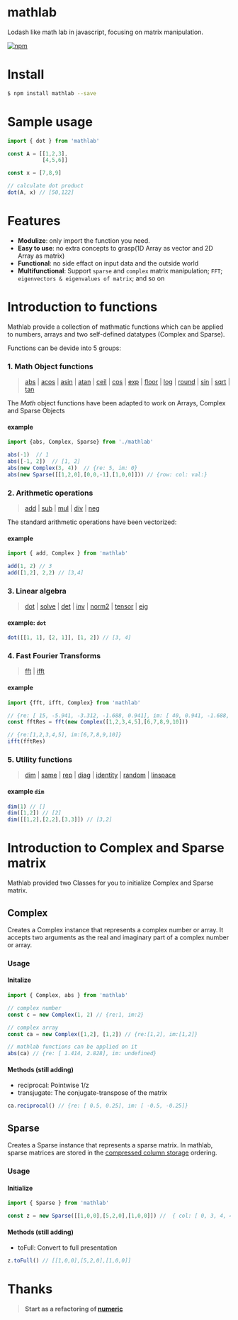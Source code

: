 # mathlab

Lodash like math lab in javascript, focusing on matrix manipulation.

[![npm](https://nodei.co/npm/mathlab.png)](https://www.npmjs.com/package/mathlab)

# Install

```bash
$ npm install mathlab --save
```

# Sample usage
```js
import { dot } from 'mathlab'

const A = [[1,2,3],
           [4,5,6]]

const x = [7,8,9]

// calculate dot product
dot(A, x) // [50,122]
```

# Features

- **Modulize**: only import the function you need.
- **Easy to use**: no extra concepts to grasp(1D Array as vector and 2D Array as matrix)
- **Functional**: no side effact on input data and the outside world
- **Multifunctional**: Support `sparse` and `complex` matrix manipulation; `FFT`; `eigenvectors & eigenvalues of matrix`; and so on

# Introduction to functions

Mathlab provide a collection of mathmatic functions which can be applied to numbers, arrays and two self-defined datatypes (Complex and Sparse).

Functions can be devide into 5 groups:

### 1. Math Object functions

> [abs][abs] | [acos][acos] | [asin][asin] | [atan][atan] | [ceil][ceil] | [cos][cos] | [exp][exp] | [floor][exp] | 
[log][log] | [round][round] | [sin][sin] | [sqrt][sqrt] | [tan][tan]

The *Math* object functions have been adapted to work on Arrays, Complex and Sparse Objects

#### example

```js
import {abs, Complex, Sparse} from './mathlab'

abs(-1)  // 1
abs([-1, 2])  // [1, 2]
abs(new Complex(3, 4))  // {re: 5, im: 0}
abs(new Sparse([[1,2,0],[0,0,-1],[1,0,0]])) // {row: col: val:}
```

### 2. Arithmetic operations

> [add][add] | [sub][sub] | [mul][mul] | [div][div] | [neg][neg]

The standard arithmetic operations have been vectorized:

#### example 

```js
import { add, Complex } from 'mathlab'

add(1, 2) // 3
add([1,2], 2,2) // [3,4]
```

### 3. Linear algebra

> [dot][dot] | [solve][solve] | [det][det] | [inv][inv] | [norm2][norm2] | [tensor][tensor] | [eig][eig]

#### example: `dot`

```js
dot([[1, 1], [2, 1]], [1, 2]) // [3, 4]
```

### 4. Fast Fourier Transforms

> [fft][fft] | [ifft][ifft]

#### example

```js
import {fft, ifft, Complex} from 'mathlab'

// {re: [ 15, -5.941, -3.312, -1.688, 0.941], im: [ 40, 0.941, -1.688, -3.312, -5.941]}
const fftRes = fft(new Complex([1,2,3,4,5],[6,7,8,9,10]))

// {re:[1,2,3,4,5], im:[6,7,8,9,10]}
ifft(fftRes) 
```	

### 5. Utility functions

> [dim][dim] | [same][same] | [rep][rep] | [diag][diag] | [identity][identity] | [random][random] | [linspace][linspace]

#### example `dim`

```js
dim(1) // []
dim([1,2]) // [2]
dim([[1,2],[2,2],[3,3]]) // [3,2]
```

# Introduction to Complex and Sparse matrix

Mathlab provided two Classes for you to initialize Complex and Sparse matrix.

## Complex

Creates a Complex instance that represents a complex number or array.
It accepts two arguments as the real and imaginary part of a complex number or array.

### Usage

#### Initalize

```js
import { Complex, abs } from 'mathlab'

// complex number
const c = new Complex(1, 2) // {re:1, im:2}

// complex array
const ca = new Complex([1,2], [1,2]) // {re:[1,2], im:[1,2]}

// mathlab functions can be applied on it
abs(ca) // {re: [ 1.414, 2.828], im: undefined}
```

#### Methods (still adding)

- reciprocal: Pointwise 1/z 
- transjugate: The conjugate-transpose of the matrix

```js
ca.reciprocal() // {re: [ 0.5, 0.25], im: [ -0.5, -0.25]}
```

## Sparse
Creates a Sparse instance that represents a sparse matrix.
In mathlab, sparse matrices are stored in the [compressed column storage](https://en.wikipedia.org/wiki/Sparse_matrix#Compressed_sparse_column_.28CSC_or_CCS.29) ordering. 

### Usage

#### Initialize

```js
import { Sparse } from 'mathlab'

const z = new Sparse([[1,0,0],[5,2,0],[1,0,0]]) //  { col: [ 0, 3, 4, 4 ], row: [ 0, 1, 2, 1 ], val: [ 1, 5, 1, 2 ] }
```
#### Methods (still adding)

- toFull: Convert to full presentation

```js
z.toFull() // [[1,0,0],[5,2,0],[1,0,0]]
```

# Thanks

> **Start as a refactoring of [numeric](https://github.com/sloisel/numeric)**


[pointwise]: http://www.timqian.com/mathlab/function/index.html#static-function-pointwise
[det]: http://www.timqian.com/mathlab/function/index.html#static-function-det
[dot]: http://www.timqian.com/mathlab/function/index.html#static-function-dot
[eig]: http://www.timqian.com/mathlab/function/index.html#static-function-eig
[getBlock]: http://www.timqian.com/mathlab/function/index.html#static-function-getBlock
[getDiag]: http://www.timqian.com/mathlab/function/index.html#static-function-getDiag
[identity]: http://www.timqian.com/mathlab/function/index.html#static-function-identity
[inv]: http://www.timqian.com/mathlab/function/index.html#static-function-inv
[largeArray]: http://www.timqian.com/mathlab/function/index.html#static-function-
[LU]: http://www.timqian.com/mathlab/function/index.html#static-function-
[LUsolve]: http://www.timqian.com/mathlab/function/index.html#static-function-
[mapreduce]: http://www.timqian.com/mathlab/function/index.html#static-function-
[norm2]: http://www.timqian.com/mathlab/function/index.html#static-function-norm2
[norm2Squared]: http://www.timqian.com/mathlab/function/index.html#static-function-norm2Squared
[norminf]: http://www.timqian.com/mathlab/function/index.html#static-function-
[parseFloat]: http://www.timqian.com/mathlab/function/index.html#static-function-
[precision]: http://www.timqian.com/mathlab/function/index.html#static-function-
[prettyPrint]: http://www.timqian.com/mathlab/function/index.html#static-function-
[random]: http://www.timqian.com/mathlab/function/index.html#static-function-random
[rep]: http://www.timqian.com/mathlab/function/index.html#static-function-rep
[same]: http://www.timqian.com/mathlab/function/index.html#static-function-same
[setBlock]: http://www.timqian.com/mathlab/function/index.html#static-function-setBlock
[solve]: http://www.timqian.com/mathlab/function/index.html#static-function-
[solveLP]: http://www.timqian.com/mathlab/function/index.html#static-function-
[solveQP]: http://www.timqian.com/mathlab/function/index.html#static-function-
[spline]: http://www.timqian.com/mathlab/function/index.html#static-function-
[Spline.at]: http://www.timqian.com/mathlab/function/index.html#static-function-
[Spline.diff]: http://www.timqian.com/mathlab/function/index.html#static-function-
[Spline.roots]: http://www.timqian.com/mathlab/function/index.html#static-function-
[sum]: http://www.timqian.com/mathlab/function/index.html#static-function-
[svd]: http://www.timqian.com/mathlab/function/index.html#static-function-
[Complex]: http://www.timqian.com/mathlab/function/index.html#static-function-Complex
[tensor]: http://www.timqian.com/mathlab/function/index.html#static-function-tensor
[transpose]: http://www.timqian.com/mathlab/function/index.html#static-function-transpose
[uncmin]: http://www.timqian.com/mathlab/function/index.html#static-function-
[version]: http://www.timqian.com/mathlab/function/index.html#static-function-
[ifft]: http://www.timqian.com/mathlab/function/index.html#static-function-ifft
[fft]: http://www.timqian.com/mathlab/function/index.html#static-function-fft
[clone]: http://www.timqian.com/mathlab/function/index.html#static-function-clone
[abs]: http://www.timqian.com/mathlab/function/index.html#static-function-abs
[acos]: http://www.timqian.com/mathlab/function/index.html#static-function-acos
[add]: http://www.timqian.com/mathlab/function/index.html#static-function-add
[and]: http://www.timqian.com/mathlab/function/index.html#static-function-and
[asin]: http://www.timqian.com/mathlab/function/index.html#static-function-asin
[atan]: http://www.timqian.com/mathlab/function/index.html#static-function-atan
[atan2]: http://www.timqian.com/mathlab/function/index.html#static-function-atan2
[band]: http://www.timqian.com/mathlab/function/index.html#static-function-band
[bnot]: http://www.timqian.com/mathlab/function/index.html#static-function-bnot
[bor]: http://www.timqian.com/mathlab/function/index.html#static-function-bor
[bxor]: http://www.timqian.com/mathlab/function/index.html#static-function-bxor
[ceil]: http://www.timqian.com/mathlab/function/index.html#static-function-ceil
[cos]: http://www.timqian.com/mathlab/function/index.html#static-function-cos
[diag]: http://www.timqian.com/mathlab/function/index.html#static-function-diag
[dim]: http://www.timqian.com/mathlab/function/index.html#static-function-dim
[div]: http://www.timqian.com/mathlab/function/index.html#static-function-div
[eq]: http://www.timqian.com/mathlab/function/index.html#static-function-eq
[exp]: http://www.timqian.com/mathlab/function/index.html#static-function-exp
[floor]: http://www.timqian.com/mathlab/function/index.html#static-function-floor
[geq]: http://www.timqian.com/mathlab/function/index.html#static-function-geq
[gt]: http://www.timqian.com/mathlab/function/index.html#static-function-gt
[leq]: http://www.timqian.com/mathlab/function/index.html#static-function-leq
[linspace]: http://www.timqian.com/mathlab/function/index.html#static-function-linspace
[log]: http://www.timqian.com/mathlab/function/index.html#static-function-log
[lshift]: http://www.timqian.com/mathlab/function/index.html#static-function-lshift
[lt]: http://www.timqian.com/mathlab/function/index.html#static-function-lt
[mod]: http://www.timqian.com/mathlab/function/index.html#static-function-mod
[mul]: http://www.timqian.com/mathlab/function/index.html#static-function-mul
[neg]: http://www.timqian.com/mathlab/function/index.html#static-function-neg
[neq]: http://www.timqian.com/mathlab/function/index.html#static-function-neq
[not]: http://www.timqian.com/mathlab/function/index.html#static-function-not
[or]: http://www.timqian.com/mathlab/function/index.html#static-function-or
[pow]: http://www.timqian.com/mathlab/function/index.html#static-function-pow
[round]: http://www.timqian.com/mathlab/function/index.html#static-function-round
[rrshift]: http://www.timqian.com/mathlab/function/index.html#static-function-rrshift
[rshift]: http://www.timqian.com/mathlab/function/index.html#static-function-rshift
[rshifteq]: http://www.timqian.com/mathlab/function/index.html#static-function-rshift
[sin]: http://www.timqian.com/mathlab/function/index.html#static-function-sin
[sqrt]: http://www.timqian.com/mathlab/function/index.html#static-function-sqrt
[sub]: http://www.timqian.com/mathlab/function/index.html#static-function-sub
[tan]: http://www.timqian.com/mathlab/function/index.html#static-function-tan
[xor]: http://www.timqian.com/mathlab/function/index.html#static-function-xor
[epsilon]: http://www.timqian.com/mathlab/function/index.html#static-function-epsilon

